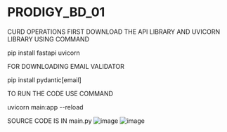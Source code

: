 # PRODIGY_BD_01
CURD OPERATIONS
FIRST DOWNLOAD THE API LIBRARY AND UVICORN LIBRARY USING COMMAND 

pip install fastapi uvicorn

FOR DOWNLOADING EMAIL VALIDATOR

pip install pydantic[email]

TO RUN THE CODE USE COMMAND 

uvicorn main:app --reload

SOURCE CODE IS IN main.py
![image](https://github.com/user-attachments/assets/20e41917-23de-4fd4-90d2-59b909daa3e1)
![image](https://github.com/user-attachments/assets/82bf42e9-86cc-48de-8d77-772c354cdf1f)
